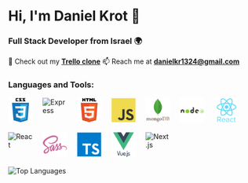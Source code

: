 # Hi, I'm Daniel Krot 👋

### Full Stack Developer from Israel 🌍

🔭 Check out my [**Trello clone**](https://tasklllo.onrender.com/)
📫 Reach me at **danielkr1324@gmail.com**

### Languages and Tools:

<div style="display: flex; flex-wrap: wrap; gap: 20px; margin-block-end: 20px">
    <img src="https://raw.githubusercontent.com/devicons/devicon/master/icons/css3/css3-original-wordmark.svg" alt="CSS3" width="50" height="50">
    <img src="https://api.iconify.design/devicon:express.svg" alt="Express" width="50" height="50">
    <img src="https://raw.githubusercontent.com/devicons/devicon/master/icons/html5/html5-original-wordmark.svg" alt="HTML5" width="50" height="50">
    <img src="https://raw.githubusercontent.com/devicons/devicon/master/icons/javascript/javascript-original.svg" alt="JavaScript" width="50" height="50">
    <img src="https://raw.githubusercontent.com/devicons/devicon/master/icons/mongodb/mongodb-original-wordmark.svg" alt="MongoDB" width="50" height="50">
    <img src="https://raw.githubusercontent.com/devicons/devicon/master/icons/nodejs/nodejs-original-wordmark.svg" alt="Node.js" width="50" height="50">
    <img src="https://raw.githubusercontent.com/devicons/devicon/master/icons/react/react-original-wordmark.svg" alt="React" width="50" height="50">
    <img src="https://devicon-website.vercel.app/api/redux/original.svg" alt="React" width="50" height="50">
    <img src="https://raw.githubusercontent.com/devicons/devicon/master/icons/sass/sass-original.svg" alt="Sass" width="50" height="50">
    <img src="https://raw.githubusercontent.com/devicons/devicon/master/icons/typescript/typescript-original.svg" alt="TypeScript" width="50" height="50">
    <img src="https://raw.githubusercontent.com/devicons/devicon/master/icons/vuejs/vuejs-original-wordmark.svg" alt="Vue.js" width="50" height="50">
    <img src="https://devicon-website.vercel.app/api/nextjs/original.svg" alt="Next.js" width="50" height="50">
</div>

![Top Languages](https://github-readme-stats.vercel.app/api/top-langs/?username=danielkr1324&layout=compact)
